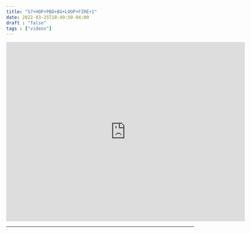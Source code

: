 ```yaml
---
title: "57+HOP+PBD+BG+LOOP+FIRE+1"
date: 2022-03-25T18:49:50-04:00
draft : "false"
tags : ["videos"]
---
```

<iframe src="https://archive.org/embed/poliwat-vj-pack-mantra-of-1000-0-7/57+HOP+PBD+BG+LOOP+FIRE+1+by+POLIW.AT+at+Paleblue.fm.mp4" width="640" height="480" frameborder="0" webkitallowfullscreen="true" mozallowfullscreen="true" allowfullscreen></iframe>

<!--more-->

<!-- Insert embed code here  -->

___
